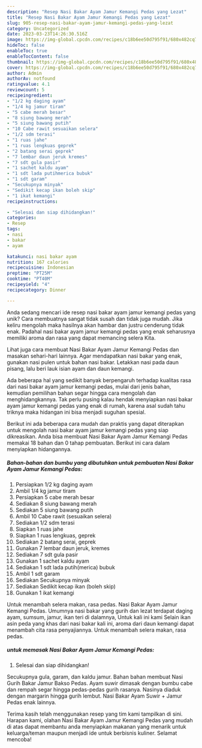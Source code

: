 ```yaml
---
description: "Resep Nasi Bakar Ayam Jamur Kemangi Pedas yang Lezat"
title: "Resep Nasi Bakar Ayam Jamur Kemangi Pedas yang Lezat"
slug: 905-resep-nasi-bakar-ayam-jamur-kemangi-pedas-yang-lezat
category: Uncategorized
date: 2023-03-23T14:26:30.516Z
image: https://img-global.cpcdn.com/recipes/c18b6ee50d795f91/680x482cq70/nasi-bakar-ayam-jamur-kemangi-pedas-foto-resep-utama.jpg
hideToc: false
enableToc: true
enableTocContent: false
thumbnail: https://img-global.cpcdn.com/recipes/c18b6ee50d795f91/680x482cq70/nasi-bakar-ayam-jamur-kemangi-pedas-foto-resep-utama.jpg
cover: https://img-global.cpcdn.com/recipes/c18b6ee50d795f91/680x482cq70/nasi-bakar-ayam-jamur-kemangi-pedas-foto-resep-utama.jpg
author: Admin
authorAv: notfound
ratingvalue: 4.1
reviewcount: 5
recipeingredient:
- "1/2 kg daging ayam"
- "1/4 kg jamur tiram"
- "5 cabe merah besar"
- "8 siung bawang merah"
- "5 siung bawang putih"
- "10 Cabe rawit sesuaikan selera"
- "1/2 sdm terasi"
- "1 ruas jahe"
- "1 ruas lengkuas geprek"
- "2 batang serai geprek"
- "7 lembar daun jeruk kremes"
- "7 sdt gula pasir"
- "1 sachet kaldu ayam"
- "1 sdt lada putihmerica bubuk"
- "1 sdt garam"
- "Secukupnya minyak"
- "Sedikit kecap ikan boleh skip"
- "1 ikat kemangi"
recipeinstructions:

- "Selesai dan siap dihidangkan!"
categories:
- Resep
tags:
- nasi
- bakar
- ayam

katakunci: nasi bakar ayam 
nutrition: 167 calories
recipecuisine: Indonesian
preptime: "PT25M"
cooktime: "PT40M"
recipeyield: "4"
recipecategory: Dinner

---
```





Anda sedang mencari ide resep nasi bakar ayam jamur kemangi pedas yang unik? Cara membuatnya sangat tidak susah dan tidak juga mudah. Jika keliru mengolah maka hasilnya akan hambar dan justru cenderung tidak enak. Padahal nasi bakar ayam jamur kemangi pedas yang enak seharusnya memiliki aroma dan rasa yang dapat memancing selera Kita.





Lihat juga cara membuat Nasi Bakar Ayam Jamur Kemangi Pedas dan masakan sehari-hari lainnya. Agar mendapatkan nasi bakar yang enak, gunakan nasi pulen untuk bahan nasi bakar. Letakkan nasi pada daun pisang, lalu beri lauk isian ayam dan daun kemangi.

Ada beberapa hal yang sedikit banyak berpengaruh terhadap kualitas rasa dari nasi bakar ayam jamur kemangi pedas, mulai dari jenis bahan, kemudian pemilihan bahan segar hingga cara mengolah dan menghidangkannya. Tak perlu pusing kalau hendak menyiapkan nasi bakar ayam jamur kemangi pedas yang enak di rumah, karena asal sudah tahu triknya maka hidangan ini bisa menjadi suguhan spesial.






Berikut ini ada beberapa cara mudah dan praktis yang dapat diterapkan untuk mengolah nasi bakar ayam jamur kemangi pedas yang siap dikreasikan. Anda bisa membuat Nasi Bakar Ayam Jamur Kemangi Pedas memakai 18 bahan dan 0 tahap pembuatan. Berikut ini cara dalam menyiapkan hidangannya.

<!--inarticleads1-->

##### Bahan-bahan dan bumbu yang dibutuhkan untuk pembuatan Nasi Bakar Ayam Jamur Kemangi Pedas:

1. Persiapkan 1/2 kg daging ayam
1. Ambil 1/4 kg jamur tiram
1. Persiapkan 5 cabe merah besar
1. Sediakan 8 siung bawang merah
1. Sediakan 5 siung bawang putih
1. Ambil 10 Cabe rawit (sesuaikan selera)
1. Sediakan 1/2 sdm terasi
1. Siapkan 1 ruas jahe
1. Siapkan 1 ruas lengkuas, geprek
1. Sediakan 2 batang serai, geprek
1. Gunakan 7 lembar daun jeruk, kremes
1. Sediakan 7 sdt gula pasir
1. Gunakan 1 sachet kaldu ayam
1. Sediakan 1 sdt lada putih(merica) bubuk
1. Ambil 1 sdt garam
1. Sediakan Secukupnya minyak
1. Sediakan Sedikit kecap ikan (boleh skip)
1. Gunakan 1 ikat kemangi


Untuk menambah selera makan, rasa pedas. Nasi Bakar Ayam Jamur Kemangi Pedas. Umumnya nasi bakar yang gurih dan lezat terdapat daging ayam, sumsum, jamur, ikan teri di dalamnya, Untuk kali ini kami Selain ikan asin peda yang khas dari nasi bakar kali ini, aroma dari daun kemangi dapat menambah cita rasa penyajiannya. Untuk menambah selera makan, rasa pedas. 

<!--inarticleads2-->

#####  untuk memasak Nasi Bakar Ayam Jamur Kemangi Pedas:


1. Selesai dan siap dihidangkan!

Secukupnya gula, garam, dan kaldu jamur. Bahan bahan membuat Nasi Gurih Bakar Jamur Bakso Pedas. Ayam suwir dimasak dengan bumbu cabe dan rempah segar hingga pedas-pedas gurih rasanya. Nasinya diaduk dengan margarin hingga gurih lembut. Nasi Bakar Ayam Suwir + Jamur Pedas enak lainnya. 

Terima kasih telah menggunakan resep yang tim kami tampilkan di sini. Harapan kami, olahan Nasi Bakar Ayam Jamur Kemangi Pedas yang mudah di atas dapat membantu anda menyiapkan makanan yang menarik untuk keluarga/teman maupun menjadi ide untuk berbisnis kuliner. Selamat mencoba!
